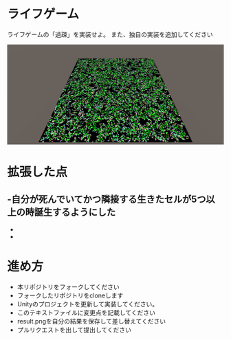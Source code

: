 # ライフゲーム

ライフゲームの「過疎」を実装せよ。
また、独自の実装を追加してください

![結果画像](result.png)

# 拡張した点

-自分が死んでいてかつ隣接する生きたセルが5つ以上の時誕生するようにした
-
-
-

# 進め方

- 本リポジトリをフォークしてください
- フォークしたリポジトリをcloneします
- Unityのプロジェクトを更新して実装してください。
- このテキストファイルに変更点を記載してください
- result.pngを自分の結果を保存して差し替えてください
- プルリクエストを出して提出してください
